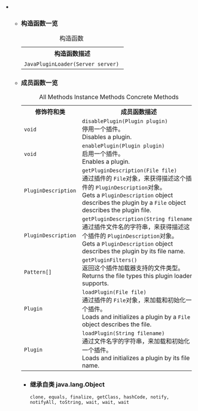 <div class="summary">
<ul class="blockList">
<li class="blockList">
<!-- ======== CONSTRUCTOR SUMMARY ======== -->
<ul class="blockList">
<li class="blockList"><a name="constructor.summary">
<!--   -->
</a>
<h3>构造函数一览</h3>
<table class="memberSummary" border="0" cellpadding="3" cellspacing="0" summary="Constructor Summary table, listing constructors, and an explanation">
<caption><span>构造函数</span><span class="tabEnd"> </span></caption>
<tr>
<th>构造函数描述</th>
</tr>
<tr class="altColor">
<td class="colOne"><code><span class="memberNameLink"><a >JavaPluginLoader</a></span>(<a  title="class in cn.nukkit">Server</a> server)</code> </td>
</tr>
</table>
</li>
</ul>
<!-- ========== METHOD SUMMARY =========== -->
<ul class="blockList">
<li class="blockList"><a name="method.summary">
<!--   -->
</a>
<h3>成员函数一览</h3>
<table class="memberSummary" border="0" cellpadding="3" cellspacing="0" summary="Method Summary table, listing methods, and an explanation">
<caption><span id="t0" class="activeTableTab"><span>All Methods</span><span class="tabEnd"> </span></span><span id="t2" class="tableTab"><span><a >Instance Methods</a></span><span class="tabEnd"> </span></span><span id="t4" class="tableTab"><span><a >Concrete Methods</a></span><span class="tabEnd"> </span></span></caption>
<tr>
<th>修饰符和类</th>
<th>成员函数描述</th>
</tr>
<tr id="i0" class="altColor">
<td class="colFirst"><code>void</code></td>
<td class="colLast"><code><span class="memberNameLink"><a >disablePlugin</a></span>(<a  title="interface in cn.nukkit.plugin">Plugin</a> plugin)</code>
<div class="block">停用一个插件。<br/>
 Disables a plugin.</div>
</td>
</tr>
<tr id="i1" class="rowColor">
<td class="colFirst"><code>void</code></td>
<td class="colLast"><code><span class="memberNameLink"><a >enablePlugin</a></span>(<a  title="interface in cn.nukkit.plugin">Plugin</a> plugin)</code>
<div class="block">启用一个插件。<br/>
 Enables a plugin.</div>
</td>
</tr>
<tr id="i2" class="altColor">
<td class="colFirst"><code><a  title="class in cn.nukkit.plugin">PluginDescription</a></code></td>
<td class="colLast"><code><span class="memberNameLink"><a >getPluginDescription</a></span>(<a  title="class or interface in java.io">File</a> file)</code>
<div class="block">通过插件的 <code>File</code>对象，来获得描述这个插件的 <code>PluginDescription</code>对象。<br/>
 Gets a <code>PluginDescription</code> object describes the plugin by a <code>File</code> object describes the plugin file.</div>
</td>
</tr>
<tr id="i3" class="rowColor">
<td class="colFirst"><code><a  title="class in cn.nukkit.plugin">PluginDescription</a></code></td>
<td class="colLast"><code><span class="memberNameLink"><a >getPluginDescription</a></span>(<a  title="class or interface in java.lang">String</a> filename)</code>
<div class="block">通过插件文件名的字符串，来获得描述这个插件的 <code>PluginDescription</code>对象。<br/>
 Gets a <code>PluginDescription</code> object describes the plugin by its file name.</div>
</td>
</tr>
<tr id="i4" class="altColor">
<td class="colFirst"><code><a  title="class or interface in java.util.regex">Pattern</a>[]</code></td>
<td class="colLast"><code><span class="memberNameLink"><a >getPluginFilters</a></span>()</code>
<div class="block">返回这个插件加载器支持的文件类型。<br/>
 Returns the file types this plugin loader supports.</div>
</td>
</tr>
<tr id="i5" class="rowColor">
<td class="colFirst"><code><a  title="interface in cn.nukkit.plugin">Plugin</a></code></td>
<td class="colLast"><code><span class="memberNameLink"><a >loadPlugin</a></span>(<a  title="class or interface in java.io">File</a> file)</code>
<div class="block">通过插件的 <code>File</code>对象，来加载和初始化一个插件。<br/>
 Loads and initializes a plugin by a <code>File</code> object describes the file.</div>
</td>
</tr>
<tr id="i6" class="altColor">
<td class="colFirst"><code><a  title="interface in cn.nukkit.plugin">Plugin</a></code></td>
<td class="colLast"><code><span class="memberNameLink"><a >loadPlugin</a></span>(<a  title="class or interface in java.lang">String</a> filename)</code>
<div class="block">通过文件名字的字符串，来加载和初始化一个插件。<br/>
 Loads and initializes a plugin by its file name.</div>
</td>
</tr>
</table>
<ul class="blockList">
<li class="blockList"><a name="methods.inherited.from.class.java.lang.Object">
<!--   -->
</a>
<h3>继承自类 java.lang.<a  title="class or interface in java.lang">Object</a></h3>
<code><a  title="class or interface in java.lang">clone</a>, <a  title="class or interface in java.lang">equals</a>, <a  title="class or interface in java.lang">finalize</a>, <a  title="class or interface in java.lang">getClass</a>, <a  title="class or interface in java.lang">hashCode</a>, <a  title="class or interface in java.lang">notify</a>, <a  title="class or interface in java.lang">notifyAll</a>, <a  title="class or interface in java.lang">toString</a>, <a  title="class or interface in java.lang">wait</a>, <a  title="class or interface in java.lang">wait</a>, <a  title="class or interface in java.lang">wait</a></code></li>
</ul>
</li>
</ul>
</li>
</ul>
</div>
